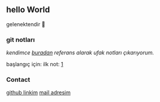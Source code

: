 ## hello World
gelenektendir 🤔

### git notları 
_kendimce [buradan](https://git-scm.com/book/tr/v1/) referans alarak ufak notları çıkarıyorum._

başlangıç için: ilk not: [1](1.md)


### Contact
[github linkim](https://github.com/oktaysabak) 
[mail adresim](oktaysabak@yandex.com)
